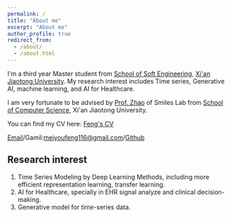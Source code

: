 ```yaml
---
permalink: /
title: "About me"
excerpt: "About me"
author_profile: true
redirect_from: 
  - /about/
  - /about.html
---
```


I'm a third year Master student from [School of Soft Engineering](http://se.xjtu.edu.cn/), [Xi'an Jiaotong University](https://www.xjtu.edu.cn/). My research interest includes Time series, Generative AI, machine learning, and AI for Healthcare.

I am very fortunate to be advised by [Prof. Zhao](https://gr.xjtu.edu.cn/web/guoshuai.zhao) of Smiles Lab from [School of Computer Science](http://www.smiles-xjtu.com/), Xi'an Jiaotong University. 

You can find my CV here: [Feng's CV](../assets/wufengcv.pdf)

[Email](mailto:wufeng@stu.xjtu.edu.cn)/Gamil:meiyoufeng116@gmail.com/[Github](https://github.com/meiyoufeng116)

## Research interest

1. Time Series Modeling by Deep Learning Methods, including more efficient representation learning, transfer learning.
2. AI for Healthcare, specially in EHR signal analyze and clinical decision-making.
3. Generative model for time-series data.